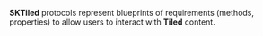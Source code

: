**SKTiled** protocols represent blueprints of requirements (methods, properties) to allow users to interact with **Tiled** content.
